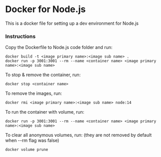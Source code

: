 # Docker for Node.js

This is a docker file for setting up a dev environment for Node.js

### Instructions
Copy the Dockerfile to Node.js code folder and run:
```
docker build -t <image primary name>:<image sub name> .
docker run -p 3001:3001 --rm --name <container name> <image primary name>:<image sub name>
```

To stop & remove the container, run:
```
docker stop <container name>
```

To remove the images, run:
```
docker rmi <image primary name>:<image sub name> node:14
```

To run the container with volume, run:
```
docker run -p 3001:3001 --rm --name <container name> <image primary name>:<image sub name>
```

To clear all anonymous volumes, run:
(they are not removed by default when --rm flag was false)
```
docker volume prune
```